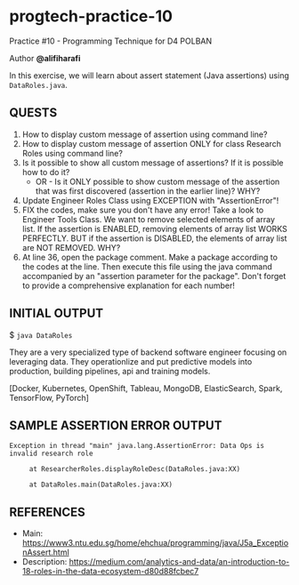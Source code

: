 # progtech-practice-10
Practice #10 - Programming Technique for D4 POLBAN

Author **@alifiharafi**

In this exercise, we will learn about assert statement (Java assertions) using `DataRoles.java`.

## QUESTS
1. How to display custom message of assertion using command line? 
2. How to display custom message of assertion ONLY for class Research Roles using command line?
3. Is it possible to show all custom message of assertions? If it is possible how to do it?
   - OR - 
   Is it ONLY possible to show custom message of the assertion that was first discovered (assertion in the earlier line)? WHY?
4. Update Engineer Roles Class using EXCEPTION with "AssertionError"!
5. FIX the codes, make sure you don't have any error!
   Take a look to Engineer Tools Class. We want to remove selected elements of array list.
   If the assertion is ENABLED, removing elements of array list WORKS PERFECTLY. 
   BUT if the assertion is DISABLED, the elements of array list are NOT REMOVED. WHY?
6. At line 36, open the package comment. 
   Make a package according to the codes at the line. 
   Then execute this file using the java command accompanied by an "assertion parameter for the package".
Don't forget to provide a comprehensive explanation for each number!

## INITIAL OUTPUT
$ `java DataRoles`

They are a very specialized type of backend software engineer focusing on leveraging data. They operationlize and put predictive models into production, building pipelines, api and training models.

[Docker, Kubernetes, OpenShift, Tableau, MongoDB, ElasticSearch, Spark, TensorFlow, PyTorch]

## SAMPLE ASSERTION ERROR OUTPUT
`Exception in thread "main" java.lang.AssertionError: Data Ops is invalid research role`

`     at ResearcherRoles.displayRoleDesc(DataRoles.java:XX)`

`     at DataRoles.main(DataRoles.java:XX)`

## REFERENCES
- Main: https://www3.ntu.edu.sg/home/ehchua/programming/java/J5a_ExceptionAssert.html
- Description: https://medium.com/analytics-and-data/an-introduction-to-18-roles-in-the-data-ecosystem-d80d88fcbec7